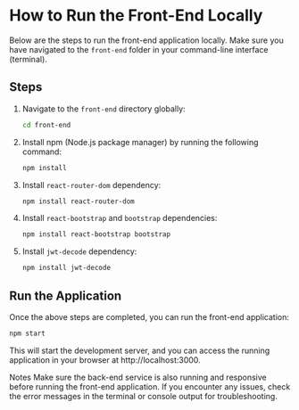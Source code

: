 # How to Run the Front-End Locally

Below are the steps to run the front-end application locally. Make sure you have navigated to the `front-end` folder in your command-line interface (terminal).

## Steps

1. Navigate to the `front-end` directory globally:

    ```bash
    cd front-end
    ```

2. Install npm (Node.js package manager) by running the following command:

    ```bash
    npm install
    ```

3. Install `react-router-dom` dependency:

    ```bash
    npm install react-router-dom
    ```

4. Install `react-bootstrap` and `bootstrap` dependencies:

    ```bash
    npm install react-bootstrap bootstrap
    ```

5. Install `jwt-decode` dependency:

    ```bash
    npm install jwt-decode
    ```

## Run the Application

Once the above steps are completed, you can run the front-end application:

```bash
npm start
```

This will start the development server, and you can access the running application in your browser at http://localhost:3000.

Notes
Make sure the back-end service is also running and responsive before running the front-end application.
If you encounter any issues, check the error messages in the terminal or console output for troubleshooting.
